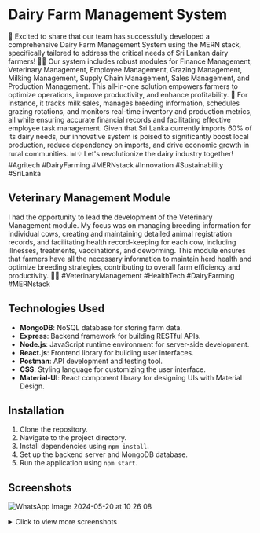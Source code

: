 # Dairy Farm Management System

🚀 Excited to share that our team has successfully developed a comprehensive Dairy Farm Management System using the MERN stack, specifically tailored to address the critical needs of Sri Lankan dairy farmers! 🌾🐄 Our system includes robust modules for Finance Management, Veterinary Management, Employee Management, Grazing Management, Milking Management, Supply Chain Management, Sales Management, and Production Management. This all-in-one solution empowers farmers to optimize operations, improve productivity, and enhance profitability. 🌟 For instance, it tracks milk sales, manages breeding information, schedules grazing rotations, and monitors real-time inventory and production metrics, all while ensuring accurate financial records and facilitating effective employee task management. Given that Sri Lanka currently imports 60% of its dairy needs, our innovative system is poised to significantly boost local production, reduce dependency on imports, and drive economic growth in rural communities. 📊💡 Let's revolutionize the dairy industry together! #Agritech #DairyFarming #MERNstack #Innovation #Sustainability #SriLanka

## Veterinary Management Module

I had the opportunity to lead the development of the Veterinary Management module. My focus was on managing breeding information for individual cows, creating and maintaining detailed animal registration records, and facilitating health record-keeping for each cow, including illnesses, treatments, vaccinations, and deworming. This module ensures that farmers have all the necessary information to maintain herd health and optimize breeding strategies, contributing to overall farm efficiency and productivity. 🐄💉 #VeterinaryManagement #HealthTech #DairyFarming #MERNstack

## Technologies Used

- **MongoDB**: NoSQL database for storing farm data.
- **Express**: Backend framework for building RESTful APIs.
- **Node.js**: JavaScript runtime environment for server-side development.
- **React.js**: Frontend library for building user interfaces.
- **Postman**: API development and testing tool.
- **CSS**: Styling language for customizing the user interface.
- **Material-UI**: React component library for designing UIs with Material Design.
  
## Installation

1. Clone the repository.
2. Navigate to the project directory.
3. Install dependencies using `npm install`.
4. Set up the backend server and MongoDB database.
5. Run the application using `npm start`.
## Screenshots

    
   ![WhatsApp Image 2024-05-20 at 10 26 08](https://github.com/Duvini/Dairy-farm-management-system/assets/121706197/b3ed0933-1d61-4c18-a7f3-bc31be0965cd)

<details>
      <summary>Click to view more screenshots</summary>

      <p align="center">
![WhatsApp Image 2024-05-20 at 10 26 18](https://github.com/Duvini/Dairy-farm-management-system/assets/121706197/4db0a718-fec3-4d58-a5bf-0f75f9120c87)
![WhatsApp Image 2024-05-20 at 10 26 25](https://github.com/Duvini/Dairy-farm-management-system/assets/121706197/4ebf3566-39f6-489b-8584-f21192e11781)
![WhatsApp Image 2024-05-20 at 10 27 05](https://github.com/Duvini/Dairy-farm-management-system/assets/121706197/51d11097-81f5-4494-8f46-4caf18e3decf)
![WhatsApp Image 2024-05-20 at 10 27 18](https://github.com/Duvini/Dairy-farm-management-system/assets/121706197/f7748936-b5d7-43d4-bbc1-183298a0d198)
![WhatsApp Image 2024-05-20 at 10 27 26](https://github.com/Duvini/Dairy-farm-management-system/assets/121706197/48a9fcd1-3f4c-40bd-b1c0-4460fbb7fd1a)
![WhatsApp Image 2024-05-20 at 10 27 34](https://github.com/Duvini/Dairy-farm-management-system/assets/121706197/a552a74e-3808-40d2-8d6d-c434d53b54ec)
![WhatsApp Image 2024-05-20 at 10 27 42](https://github.com/Duvini/Dairy-farm-management-system/assets/121706197/cc901bc7-dda8-4285-8a6b-d74ba0605b08)
![WhatsApp Image 2024-05-20 at 10 27 50](https://github.com/Duvini/Dairy-farm-management-system/assets/121706197/7598f264-f772-4501-957a-1970da9ff048)
![WhatsApp Image 2024-05-20 at 10 28 02](https://github.com/Duvini/Dairy-farm-management-system/assets/121706197/bb39c7ba-39c0-4a0a-847a-2a07570d3c1f)
![WhatsApp Image 2024-05-20 at 10 28 13](https://github.com/Duvini/Dairy-farm-management-system/assets/121706197/d125bf53-a319-4622-bec1-9cb1bd415a4a)
![WhatsApp Image 2024-05-20 at 10 28 29](https://github.com/Duvini/Dairy-farm-management-system/assets/121706197/0ac266ea-01d1-4c78-958d-422579d49057)
![WhatsApp Image 2024-05-20 at 10 28 37](https://github.com/Duvini/Dairy-farm-management-system/assets/121706197/23ab1a8e-581d-4aba-a651-23301613d092)
![WhatsApp Image 2024-05-20 at 10 28 59](https://github.com/Duvini/Dairy-farm-management-system/assets/121706197/ba09848a-9cf7-4693-b569-e987d808bb3c)
![WhatsApp Image 2024-05-20 at 10 29 09](https://github.com/Duvini/Dairy-farm-management-system/assets/121706197/411cb17d-bf26-499e-bada-222930037059)

</p>
    </details>

